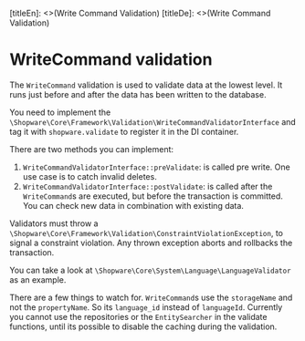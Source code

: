 [titleEn]: <>(Write Command Validation)
[titleDe]: <>(Write Command Validation)
# WriteCommand validation

The `WriteCommand` validation is used to validate data at the lowest level.
It runs just before and after the data has been written to the database.

You need to implement the `\Shopware\Core\Framework\Validation\WriteCommandValidatorInterface`
and tag it with `shopware.validate` to register it in the DI container.

There are two methods you can implement:

1. `WriteCommandValidatorInterface::preValidate`: is called pre write.
One use case is to catch invalid deletes.
2. `WriteCommandValidatorInterface::postValidate`: is called
after the `WriteCommand`s are executed, but before the transaction is
committed. You can check new data in combination with existing data.

Validators must throw a `\Shopware\Core\Framework\Validation\ConstraintViolationException`,
to signal a constraint violation. Any thrown exception aborts and rollbacks
the transaction.

You can take a look at `\Shopware\Core\System\Language\LanguageValidator`
as an example.

There are a few things to watch for. `WriteCommand`s use the `storageName`
and not the `propertyName`. So its `language_id` instead of `languageId`.
Currently you cannot use the repositories or the `EntitySearcher` in the
validate functions, until its possible to disable the caching during
the validation.